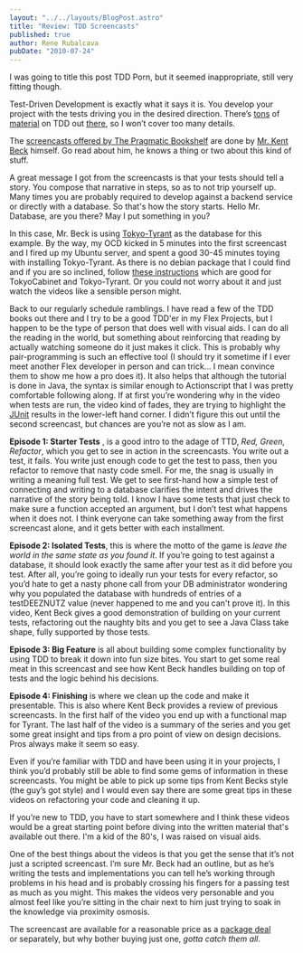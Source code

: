 ```yaml
---
layout: "../../layouts/BlogPost.astro"
title: "Review: TDD Screencasts"
published: true
author: Rene Rubalcava
pubDate: "2010-07-24"
---
```


I was going to title this post TDD Porn, but it seemed inappropriate, still very fitting though.

Test-Driven Development is exactly what it says it is. You develop your project with the tests driving you in the desired direction. There’s [tons](http://www.amazon.com/Test-Driven-Development-Kent-Beck/dp/0321146530) of [material](http://www.amazon.com/Growing-Object-Oriented-Software-Guided-Tests/dp/0321503627) on TDD out [there](http://www.agiledata.org/essays/tdd.html), so I won’t cover too many details.

The [screencasts offered by The Pragmatic Bookshelf](http://www.pragprog.com/screencasts/v-kbtdd/test-driven-development) are done by [Mr. Kent Beck](http://www.threeriversinstitute.org/) himself. Go read about him, he knows a thing or two about this kind of stuff.

A great message I got from the screencasts is that your tests should tell a story. You compose that narrative in steps, so as to not trip yourself up. Many times you are probably required to develop against a backend service or directly with a database. So that's how the story starts. Hello Mr. Database, are you there? May I put something in you?

In this case, Mr. Beck is using [Tokyo-Tyrant](http://1978th.net/tokyotyrant/) as the database for this example. By the way, my OCD kicked in 5 minutes into the first screencast and I fired up my Ubuntu server, and spent a good 30-45 minutes toying with installing Tokyo-Tyrant. As there is no debian package that I could find and if you are so inclined, follow [these instructions](http://gissolved.blogspot.com/2009/07/installating-tokyo-cabinet-and-ruby-on.html) which are good for TokyoCabinet and Tokyo-Tyrant. Or you could not worry about it and just watch the videos like a sensible person might.

Back to our regularly schedule ramblings. I have read a few of the TDD books out there and I try to be a good TDD'er in my Flex Projects, but I happen to be the type of person that does well with visual aids. I can do all the reading in the world, but something about reinforcing that reading by actually watching someone do it just makes it click. This is probably why pair-programming is such an effective tool (I should try it sometime if I ever meet another Flex developer in person and can trick… I mean convince them to show me how a pro does it). It also helps that although the tutorial is done in Java, the syntax is similar enough to Actionscript that I was pretty comfortable following along. If at first you’re wondering why in the video when tests are run, the video kind of fades, they are trying to highlight the [JUnit](http://www.junit.org/) results in the lower-left hand corner. I didn’t figure this out until the second screencast, but chances are you’re not as slow as I am.

**Episode 1: Starter Tests** , is a good intro to the adage of TTD, _Red, Green, Refactor_, which you get to see in action in the screencasts. You write out a test, it fails. You write just enough code to get the test to pass, then you refactor to remove that nasty code smell. For me, the snag is usually in writing a meaning full test. We get to see first-hand how a simple test of connecting and writing to a database clarifies the intent and drives the narrative of the story being told. I know I have some tests that just check to make sure a function accepted an argument, but I don’t test what happens when it does not. I think everyone can take something away from the first screencast alone, and it gets better with each installment.

**Episode 2: Isolated Tests**, this is where the motto of the game is _leave the world in the same state as you found it_. If you’re going to test against a database, it should look exactly the same after your test as it did before you test. After all, you’re going to ideally run your tests for every refactor, so you’d hate to get a nasty phone call from your DB administrator wondering why you populated the database with hundreds of entries of a testDEEZNUTZ value (never happened to me and you can't prove it). In this video, Kent Beck gives a good demonstration of building on your current tests, refactoring out the naughty bits and you get to see a Java Class take shape, fully supported by those tests.

**Episode 3: Big Feature** is all about building some complex functionality by using TDD to break it down into fun size bites. You start to get some real meat in this screencast and see how Kent Beck handles building on top of tests and the logic behind his decisions.

**Episode 4: Finishing** is where we clean up the code and make it presentable. This is also where Kent Beck provides a review of previous screencasts. In the first half of the video you end up with a functional map for Tyrant. The last half of the video is a summary of the series and you get some great insight and tips from a pro point of view on design decisions. Pros always make it seem so easy.

Even if you’re familiar with TDD and have been using it in your projects, I think you’d probably still be able to find some gems of information in these screencasts. You might be able to pick up some tips from Kent Becks style (the guy’s got style) and I would even say there are some great tips in these videos on refactoring your code and cleaning it up.

If you’re new to TDD, you have to start somewhere and I think these videos would be a great starting point before diving into the written material that's available out there. I'm a kid of the 80's, I was raised on visual aids.

One of the best things about the videos is that you get the sense that it’s not just a scripted screencast. I’m sure Mr. Beck had an outline, but as he’s writing the tests and implementations you can tell he’s working through problems in his head and is probably crossing his fingers for a passing test as much as you might. This makes the videos very personable and you almost feel like you’re sitting in the chair next to him just trying to soak in the knowledge via proximity osmosis.

The screencast are available for a reasonable price as a [package deal](http://www.pragprog.com/screencasts/v-kbtdd/test-driven-development) or separately, but why bother buying just one, _gotta catch them all_.
